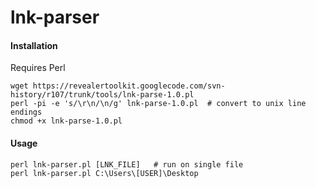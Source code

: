 lnk-parser
==========

#### Installation

Requires Perl

	wget https://revealertoolkit.googlecode.com/svn-history/r107/trunk/tools/lnk-parse-1.0.pl
	perl -pi -e 's/\r\n/\n/g' lnk-parse-1.0.pl  # convert to unix line endings
	chmod +x lnk-parse-1.0.pl 

#### Usage

	perl lnk-parser.pl [LNK_FILE]   # run on single file
	perl lnk-parser.pl C:\Users\[USER]\Desktop


